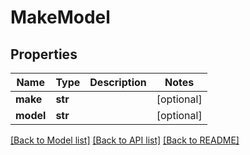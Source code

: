 # MakeModel

## Properties
Name | Type | Description | Notes
------------ | ------------- | ------------- | -------------
**make** | **str** |  | [optional] 
**model** | **str** |  | [optional] 

[[Back to Model list]](../README.md#documentation-for-models) [[Back to API list]](../README.md#documentation-for-api-endpoints) [[Back to README]](../README.md)


